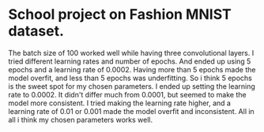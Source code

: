 # School project on Fashion MNIST dataset. 

The batch size of 100 worked well while having three convolutional layers.
I tried different learning rates and number of epochs. And ended up using 5 epochs and a learning rate of 0.0002.
Having more than 5 epochs made the model overfit, and less than 5 epochs was underfitting. 
So i think 5 epochs is the sweet spot for my chosen parameters. 
I ended up setting the learning rate to 0.0002. It didn't differ much from 0.0001, but seemed to make the model more consistent.
I tried making the learning rate higher, and a learning rate of 0.01 or 0.001 made the model overfit and inconsistent.
All in all i think my chosen parameters works well.  




